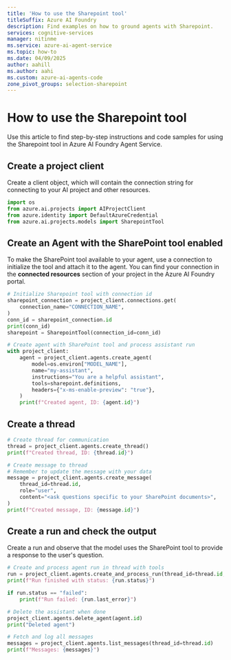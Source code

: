 ```yaml
---
title: 'How to use the Sharepoint tool'
titleSuffix: Azure AI Foundry
description: Find examples on how to ground agents with Sharepoint.
services: cognitive-services
manager: nitinme
ms.service: azure-ai-agent-service
ms.topic: how-to
ms.date: 04/09/2025
author: aahill
ms.author: aahi
ms.custom: azure-ai-agents-code
zone_pivot_groups: selection-sharepoint
---
```


# How to use the Sharepoint tool

Use this article to find step-by-step instructions and code samples for using the Sharepoint tool in Azure AI Foundry Agent Service.

## Create a project client

Create a client object, which will contain the connection string for connecting to your AI project and other resources.

```python
import os
from azure.ai.projects import AIProjectClient
from azure.identity import DefaultAzureCredential
from azure.ai.projects.models import SharepointTool
```

## Create an Agent with the SharePoint tool enabled

To make the SharePoint tool available to your agent, use a connection to initialize the tool and attach it to the agent. You can find your connection in the **connected resources** section of your project in the Azure AI Foundry portal.

```python
# Initialize Sharepoint tool with connection id
sharepoint_connection = project_client.connections.get(
    connection_name="CONNECTION_NAME",
)
conn_id = sharepoint_connection.id
print(conn_id)
sharepoint = SharepointTool(connection_id=conn_id)

# Create agent with SharePoint tool and process assistant run
with project_client:
    agent = project_client.agents.create_agent(
        model=os.environ["MODEL_NAME"],
        name="my-assistant",
        instructions="You are a helpful assistant",
        tools=sharepoint.definitions,
        headers={"x-ms-enable-preview": "true"},
    )
    print(f"Created agent, ID: {agent.id}")
```

## Create a thread

```python
# Create thread for communication
thread = project_client.agents.create_thread()
print(f"Created thread, ID: {thread.id}")

# Create message to thread
# Remember to update the message with your data
message = project_client.agents.create_message(
    thread_id=thread.id,
    role="user",
    content="<ask questions specific to your SharePoint documents>",
)
print(f"Created message, ID: {message.id}")
```

## Create a run and check the output

Create a run and observe that the model uses the SharePoint tool to provide a response to the user's question.

```python
# Create and process agent run in thread with tools
run = project_client.agents.create_and_process_run(thread_id=thread.id, assistant_id=agent.id)
print(f"Run finished with status: {run.status}")

if run.status == "failed":
    print(f"Run failed: {run.last_error}")

# Delete the assistant when done
project_client.agents.delete_agent(agent.id)
print("Deleted agent")

# Fetch and log all messages
messages = project_client.agents.list_messages(thread_id=thread.id)
print(f"Messages: {messages}")
```